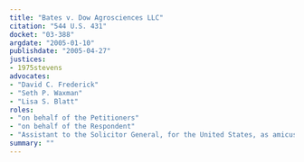 ```yaml
---
title: "Bates v. Dow Agrosciences LLC"
citation: "544 U.S. 431"
docket: "03-388"
argdate: "2005-01-10"
publishdate: "2005-04-27"
justices:
- 1975stevens
advocates:
- "David C. Frederick"
- "Seth P. Waxman"
- "Lisa S. Blatt"
roles:
- "on behalf of the Petitioners"
- "on behalf of the Respondent"
- "Assistant to the Solicitor General, for the United States, as amicus curiae, supporting the Respondent"
summary: ""
---
```


